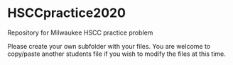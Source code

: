 # HSCCpractice2020
Repository for Milwaukee HSCC practice problem

Please create your own subfolder with your files.  You are welcome to copy/paste another students file if you wish to modify the files at this time.
